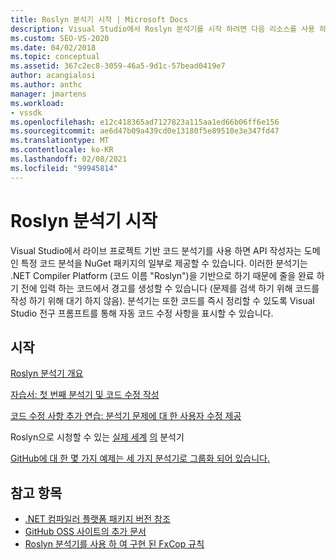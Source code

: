 ```yaml
---
title: Roslyn 분석기 시작 | Microsoft Docs
description: Visual Studio에서 Roslyn 분석기를 시작 하려면 다음 리소스를 사용 하세요. 자습서와 몇 가지 예를 포함 합니다.
ms.custom: SEO-VS-2020
ms.date: 04/02/2018
ms.topic: conceptual
ms.assetid: 367c2ec8-3059-46a5-9d1c-57bead0419e7
author: acangialosi
ms.author: anthc
manager: jmartens
ms.workload:
- vssdk
ms.openlocfilehash: e12c418365ad7127823a115aa1ed66b06ff6e156
ms.sourcegitcommit: ae6d47b09a439cd0e13180f5e89510e3e347fd47
ms.translationtype: MT
ms.contentlocale: ko-KR
ms.lasthandoff: 02/08/2021
ms.locfileid: "99945814"
---
```

# <a name="get-started-with-roslyn-analyzers"></a>Roslyn 분석기 시작

Visual Studio에서 라이브 프로젝트 기반 코드 분석기를 사용 하면 API 작성자는 도메인 특정 코드 분석을 NuGet 패키지의 일부로 제공할 수 있습니다. 이러한 분석기는 .NET Compiler Platform (코드 이름 "Roslyn")을 기반으로 하기 때문에 줄을 완료 하기 전에 입력 하는 코드에서 경고를 생성할 수 있습니다 (문제를 검색 하기 위해 코드를 작성 하기 위해 대기 하지 않음). 분석기는 또한 코드를 즉시 정리할 수 있도록 Visual Studio 전구 프롬프트를 통해 자동 코드 수정 사항을 표시할 수 있습니다.

## <a name="get-started"></a>시작

[Roslyn 분석기 개요](../code-quality/roslyn-analyzers-overview.md)

[자습서: 첫 번째 분석기 및 코드 수정 작성](/dotnet/csharp/roslyn-sdk/tutorials/how-to-write-csharp-analyzer-code-fix)

[코드 수정 사항 추가 연습: 분석기 문제에 대 한 사용자 수정 제공](/archive/msdn-magazine/2015/february/csharp-adding-a-code-fix-to-your-roslyn-analyzer)

Roslyn으로 시청할 수 있는 [실제 세계](../extensibility/roslyn-analyzers-and-code-aware-library-for-immutablearrays.md) [의](https://channel9.msdn.com/events/Build/2015/3-725) 분석기

[GitHub에 대 한 몇 가지 예제는 세 가지 분석기로 그룹화 되어 있습니다.](https://github.com/dotnet/roslyn/blob/master/docs/analyzers/Analyzer%20Samples.md)

## <a name="see-also"></a>참고 항목

- [.NET 컴파일러 플랫폼 패키지 버전 참조](roslyn-version-support.md)
- [GitHub OSS 사이트의 추가 문서](https://github.com/dotnet/roslyn/tree/master/docs/analyzers)
- [Roslyn 분석기를 사용 하 여 구현 된 FxCop 규칙](../code-quality/fxcop-rule-port-status.md)
